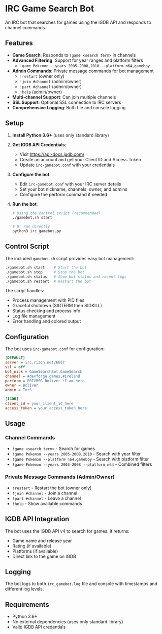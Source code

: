 # IRC Game Search Bot

An IRC bot that searches for games using the IGDB API and responds to channel commands.

## Features

- **Game Search**: Responds to `!game <search term>` in channels
- **Advanced Filtering**: Support for year ranges and platform filters
  - `!game Pokemon --years 2005-2008,2010 --platform n64,gameboy`
- **Admin Commands**: Private message commands for bot management
  - `!restart` (owner only)
  - `!join #channel` (admin/owner)
  - `!part #channel` (admin/owner)
  - `!help` (admin/owner)
- **Multi-channel Support**: Can join multiple channels
- **SSL Support**: Optional SSL connection to IRC servers
- **Comprehensive Logging**: Both file and console logging

## Setup

1. **Install Python 3.6+** (uses only standard library)

2. **Get IGDB API Credentials**:
   - Visit https://api-docs.igdb.com/
   - Create an account and get your Client ID and Access Token
   - Update `irc-gamebot.conf` with your credentials

3. **Configure the bot**:
   - Edit `irc-gamebot.conf` with your IRC server details
   - Set your bot nickname, channels, owner, and admins
   - Configure the perform command if needed

4. **Run the bot**:
   ```bash
   # Using the control script (recommended)
   ./gamebot.sh start
   
   # Or run directly
   python3 irc_gamebot.py
   ```

## Control Script

The included `gamebot.sh` script provides easy bot management:

```bash
./gamebot.sh start    # Start the bot
./gamebot.sh stop     # Stop the bot
./gamebot.sh status   # Show bot status and recent logs
./gamebot.sh restart  # Restart the bot
```

The script handles:
- Process management with PID files
- Graceful shutdown (SIGTERM then SIGKILL)
- Status checking and process info
- Log file management
- Error handling and colored output

## Configuration

The bot uses `irc-gamebot.conf` for configuration:

```ini
[DEFAULT]
server = irc.rizon.net/6667
ssl = off
bot_nick = GameSearchBot,GameSearch
channel = #devforge.games,#ireland
perform = PRIVMSG Boliver :I am here
owner = Boliver
admin = TorS

[IGDB]
client_id = your_client_id_here
access_token = your_access_token_here
```

## Usage

### Channel Commands

- `!game <search term>` - Search for games
- `!game Pokemon --years 2005-2008,2010` - Search with year filter
- `!game Pokemon --platform n64,gameboy` - Search with platform filter
- `!game Pokemon --years 2005-2008 --platform n64` - Combined filters

### Private Message Commands (Admin/Owner)

- `!restart` - Restart the bot (owner only)
- `!join #channel` - Join a channel
- `!part #channel` - Leave a channel
- `!help` - Show available commands

## IGDB API Integration

The bot uses the IGDB API v4 to search for games. It returns:
- Game name and release year
- Rating (if available)
- Platforms (if available)
- Direct link to the game on IGDB

## Logging

The bot logs to both `irc_gamebot.log` file and console with timestamps and different log levels.

## Requirements

- Python 3.6+
- No external dependencies (uses only standard library)
- Valid IGDB API credentials
